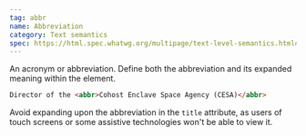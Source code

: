 ```yaml
---
tag: abbr
name: Abbreviation
category: Text semantics
spec: https://html.spec.whatwg.org/multipage/text-level-semantics.html#the-abbr-element
---
```


An acronym or abbreviation. Define both the abbreviation and its expanded meaning within the element.

```html
Director of the <abbr>Cohost Enclave Space Agency (CESA)</abbr>
```

Avoid expanding upon the abbreviation in the `title` attribute, as users of touch screens or some assistive technologies won't be able to view it.
